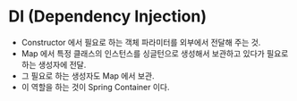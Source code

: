 # DI (Dependency Injection)

- Constructor 에서 필요로 하는 객체 파라미터를 외부에서 전달해 주는 것.
- Map 에서 특정 클래스의 인스턴스를 싱글턴으로 생성해서 보관하고 있다가 필요로 하는 생성자에 전달.
- 그 필요로 하는 생성자도 Map 에서 보관.
- 이 역할을 하는 것이 Spring Container 이다.